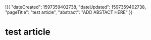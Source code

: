 !{{
    "dateCreated": 1597359402738,
    "dateUpdated": 1597359402738,
    "pageTitle": "test article",
    "abstract": "ADD ABSTACT HERE"
}}

# test article